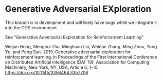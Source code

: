 # Generative Adversarial EXploration

This branch is in development and will likely have bugs while we integrate it into the ODS environment.

See "Generative Adversarial Exploration for Reinforcement Learning"

Weijun Hong, Menghui Zhu, Minghuan Liu, Weinan Zhang, Ming Zhou, Yong Yu, and Peng Sun. 2019. Generative adversarial exploration for reinforcement learning. In Proceedings of the First International Conference on Distributed Artificial Intelligence (DAI '19). Association for Computing Machinery, New York, NY, USA, Article 6, 1–10. https://doi.org/10.1145/3356464.3357706